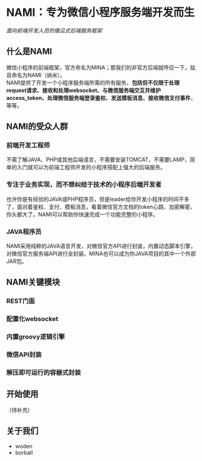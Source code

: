 # NAMI：专为微信小程序服务端开发而生
*面向前端开发人员的傻瓜式后端服务框架*

## 什么是NAMI
微信小程序的前端框架，官方命名为MINA；那我们的非官方后端就呼应一下，姑且命名为NAMI（纳米）。<br/>
NAMI提供了开发一个小程序服务端所需的所有服务，**包括但不仅限于处理request请求、接收和处理websocket、与微信服务端交互并维护access_token、处理微信服务端登录鉴权、发送模板消息、接收微信支付事件**，等等。

## NAMI的受众人群
### 前端开发工程师
不需了解JAVA、PHP或其他后端语言，不需要安装TOMCAT，不需要LAMP，简单的入门就可以为前端工程师开发的小程序搭配上强大的后端服务。

### 专注于业务实现，而不想纠结于技术的小程序后端开发者
也许你是有经验的JAVA或PHP程序员，但是leader给你开发小程序的时间不多了，面对着鉴权、支付、模板消息，看着微信官方文档的token心跳、加密解密，你头都大了。NAMI可以帮助你快速完成一个功能完整的小程序。

### JAVA程序员
NAMI采用纯粹的JAVA语言开发，对微信官方API进行封装，内置动态脚本引擎，对微信官方服务端API进行全封装。MINA也可以成为你JAVA项目的其中一个外部JAR包。

## NAMI关键模块
### REST门面
### 配置化websocket
### 内置groovy逻辑引擎
### 微信API封装
### 解压即可运行的容器式封装

## 开始使用
（待补充）

## 关于我们
- woden
- borball
